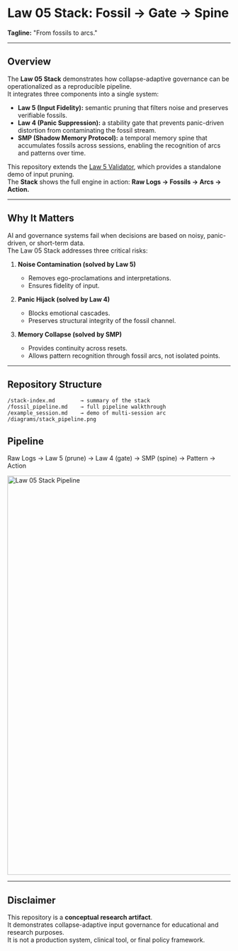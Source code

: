 
# Law 05 Stack: Fossil → Gate → Spine

**Tagline:** "From fossils to arcs."

---

## Overview
The **Law 05 Stack** demonstrates how collapse-adaptive governance can be operationalized as a reproducible pipeline.  
It integrates three components into a single system:

- **Law 5 (Input Fidelity):** semantic pruning that filters noise and preserves verifiable fossils.  
- **Law 4 (Panic Suppression):** a stability gate that prevents panic-driven distortion from contaminating the fossil stream.  
- **SMP (Shadow Memory Protocol):** a temporal memory spine that accumulates fossils across sessions, enabling the recognition of arcs and patterns over time.  

This repository extends the [Law 5 Validator](../law05-input-fidelity), which provides a standalone demo of input pruning.  
The **Stack** shows the full engine in action: **Raw Logs → Fossils → Arcs → Action.**

---

## Why It Matters
AI and governance systems fail when decisions are based on noisy, panic-driven, or short-term data.  
The Law 05 Stack addresses three critical risks:

1. **Noise Contamination (solved by Law 5)**  
   - Removes ego-proclamations and interpretations.  
   - Ensures fidelity of input.

2. **Panic Hijack (solved by Law 4)**  
   - Blocks emotional cascades.  
   - Preserves structural integrity of the fossil channel.

3. **Memory Collapse (solved by SMP)**  
   - Provides continuity across resets.  
   - Allows pattern recognition through fossil arcs, not isolated points.  

---

## Repository Structure
```
/stack-index.md        → summary of the stack
/fossil_pipeline.md    → full pipeline walkthrough
/example_session.md    → demo of multi-session arc
/diagrams/stack_pipeline.png
```
## Pipeline
Raw Logs → Law 5 (prune) → Law 4 (gate) → SMP (spine) → Pattern → Action

<img src="diagrams/stack_pipeline.png" alt="Law 05 Stack Pipeline" width="900">

---

## Disclaimer
This repository is a **conceptual research artifact**.  
It demonstrates collapse-adaptive input governance for educational and research purposes.  
It is not a production system, clinical tool, or final policy framework.
